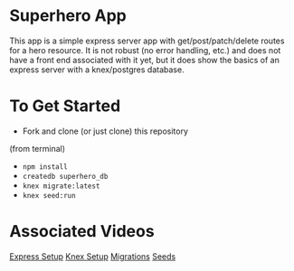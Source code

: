 # Superhero App

This app is a simple express server app with get/post/patch/delete routes for a hero resource. It is not robust (no error handling, etc.) and does not have a front end associated with it yet, but it does show the basics of an express server with a knex/postgres database.

# To Get Started

- Fork and clone (or just clone) this repository

(from terminal)
- `npm install`
- `createdb superhero_db`
- `knex migrate:latest`
- `knex seed:run`

# Associated Videos

[Express Setup](https://youtu.be/iHorRriIID4)
[Knex Setup](https://youtu.be/NRaKl0wqDZQ)
[Migrations](https://youtu.be/ASIxnJ4nRyg)
[Seeds](https://youtu.be/-XC_5XhpPPQ)
